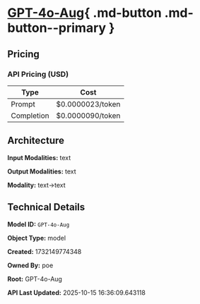 # [GPT-4o-Aug](https://poe.com/GPT-4o-Aug){ .md-button .md-button--primary }

## Pricing

### API Pricing (USD)

| Type | Cost |
|------|------|
| Prompt | $0.0000023/token |
| Completion | $0.0000090/token |

## Architecture

**Input Modalities:** text

**Output Modalities:** text

**Modality:** text->text


## Technical Details

**Model ID:** `GPT-4o-Aug`

**Object Type:** model

**Created:** 1732149774348

**Owned By:** poe

**Root:** GPT-4o-Aug

**API Last Updated:** 2025-10-15 16:36:09.643118
